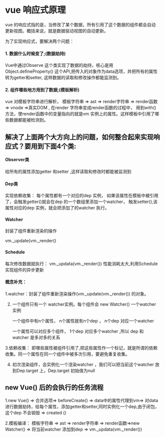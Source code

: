 
# vue 响应式原理

vue 的响应式指的是，当修改了某个数据，所有引用了这个数据的组件都会自动更新视图。概括来说，就是数据驱动视图的自动更新。


为了实现响应式，要解决两个问题：

#### 1. 数据什么时候变了;(数据劫持)

 Vue中通过Observe 这个类实现了数据的劫持，核心是用Object.defineProperty() 这个API,把传入的对象作为data选项，并把所有的属性转为getter和setter, 这样数据的读取和修改操作都能监测到。

#### 2. 组件哪些地方用到了数据;(模板解析)

vue 对模板字符串进行解析， 模板字符串 => ast => render字符串 => render函数 => vnode =>真实DOM , 在render 字符串变成render函数的过程中，
用到with()方法，使render函数中的变量指向的就是vm 实例上的属性。这样模板中引用了哪些数据都能被检测到。


## 解决了上面两个大方向上的问题，如何整合起来实现响应式？要用到下面4个类: 

#### Observer类

给所有的属性添加getter 和setter ,这样读取和修改时都能被监测到

#### Dep类

实现依赖收集： 每个属性都有一个对应的dep 实例， 如果该属性在模板中被引用了，会触发getter()就会在dep 的一个数组里添加一个watcher，
触发setter(),该属性对应的dep 实例，就会把添加了的watcher 执行。 

#### Watcher

封装了组件重新渲染的操作

vm._update(vm._render()

#### Schedule 

每次修改数据就执行：  vm._updata(vm._render()) 性能消耗太大,利用Schedule实现组件的异步更新



#### 概念补充：

1.watcher：封装了组件重新渲染操作(vm._update(vm._render()) 的对象。

2. 一个组件只有一个 watcher实例。每个组件会 new Watcher() 一个watcher 实例

   一个组件中有n个属性， n个属性就有n个dep ，  n个dep 对应一个watcher 

   一个属性可以对应多个组件， 1个dep 对应多个watcher  ,所以 dep 和watcher 是多对多的关系


3.依赖收集： 即哪些属性被组件引用了,把这些属性作一个标记，就是所谓的依赖收集。同一个属性在同一个组件中被多次引用，要避免重复收集。

4. 初次渲染组件，会实例化一个渲染watcher ，我们可以把当前这个watcher 放到Dep.target 上，Dep.target 初始值为null









## new Vue() 后的会执行的任务流程

1.new Vue() => 合并选项=> beforeCreate() => data中的属性代理到vm=> 对data 进行数据劫持，给每个属性，添加getter和setter,同时实例化一个dep,由于闭包，这个dep 不会销毁 => created ()

2.模板编译： 模板字符串 => ast => render字符串 => render函数=>new Watcher() => 将当前watcher 添加到dep =>  vm._updata(vm._render())




